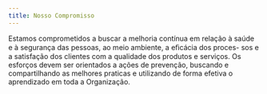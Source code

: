 ```yaml
---
title: Nosso Compromisso
---
```


Estamos comprometidos a buscar a melhoria contínua em relação à saúde e à segurança  das pessoas, ao meio ambiente, a eﬁcácia dos proces- sos e a satisfação dos clientes com a qualidade dos produtos e serviços.
Os esforços devem ser orientados a ações de prevenção, buscando e compartilhando as melhores praticas e utilizando de forma efetiva o  aprendizado em toda a Organização.